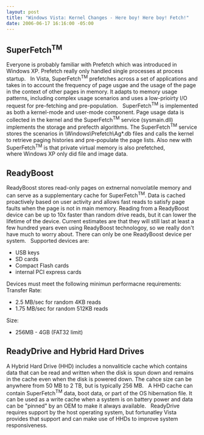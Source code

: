 ```yaml
---
layout: post
title: "Windows Vista: Kernel Changes - Here boy! Here boy! Fetch!"
date: 2006-06-17 16:16:00 -05:00
---
```


## SuperFetch<sup>TM</sup>

Everyone is probably familiar with Prefetch which was introduced in Windows XP. Prefetch really only handled single processes at process startup.
 
In Vista, SuperFetch<sup>TM</sup> prefetches across a set of applications and takes in to account the frequency of page usgae and the usage of the page in the context of other pages in memory. It adapts to memory usage patterns, including complex usage scenarios and uses a low-prioirty I/O request for pre-fetching and pre-population.
 
SuperFetch<sup>TM</sup> is implemented as both a kernel-mode and user-mode component. Page usage data is collected in the kernel and the SuperFetch<sup>TM</sup> service (sysmain.dll) implements the storage and prefecth algorithms. The SuperFetch<sup>TM</sup> service stores the scenarios in \Windows\Prefetch\Ag*.db files and calls the kernel to retrieve paging histories and pre-populate the page lists. Also new with SuperFetch<sup>TM</sup> is that private virtual memory is also prefetched, where Windows XP only did file and image data.
 
## ReadyBoost

 ReadyBoost stores read-only pages on extnernal nonvolatile memory and can serve as a supplementary cache for SuperFetch<sup>TM</sup>. Data is cached proactively based on user activity and allows fast reads to satisfy page faults when the page is not in main memory. Reading from a ReadyBoost device can be up to 10x faster than random drive reads, but it can lower the lifetime of the device. Current estimates are that they will still last at least a few hundred years even using ReadyBoost technologoy, so we really don't have much to worry about. There can only be one ReadyBoost device per system.
 
Supported devices are:

 * USB keys
 * SD cards
 * Compact Flash cards
 * internal PCI express cards

Devices must meet the following minimun performacne requirements:
 
Transfer Rate:

* 2.5 MB/sec for random 4KB reads
* 1.75 MB/sec for random 512KB reads

Size:

* 256MB - 4GB (FAT32 limit)

## ReadyDrive and Hybrid Hard Drives

A Hybrid Hard Drive (HHD) includes a nonvaliticle cache which contains data that can be read and written when the disk is spun down and remains in the cache even when the disk is powered down. The cahce size can be anywhere from 50 MB to 2 TB, but is typically 256 MB.
 
A HHD cache can contain SuperFetch<sup>TM</sup> data, boot data, or part of the OS hibernation file. It can be used as a write cache when a system is on battery power and data can be "pinned" by an OEM to make it always available.
 
ReadyDrive requires support by the host operating system, but fortunatley Vista provides that support and can make use of HHDs to improve system responsiveness.
